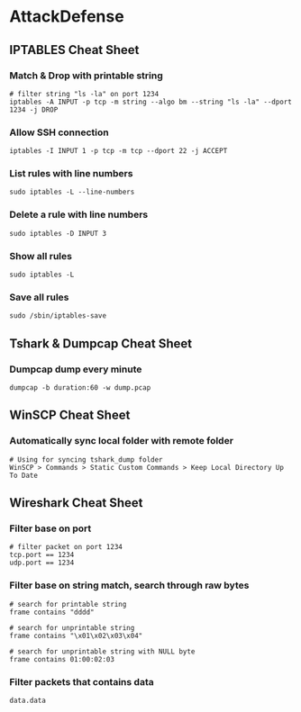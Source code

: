 # AttackDefense

## IPTABLES Cheat Sheet

### Match & Drop with printable string

```
# filter string "ls -la" on port 1234
iptables -A INPUT -p tcp -m string --algo bm --string "ls -la" --dport 1234 -j DROP
```
### Allow SSH connection

```
iptables -I INPUT 1 -p tcp -m tcp --dport 22 -j ACCEPT
```

### List rules with line numbers

```
sudo iptables -L --line-numbers
```

### Delete a rule with line numbers

```
sudo iptables -D INPUT 3
```
### Show all rules

```
sudo iptables -L
```
### Save all rules

```
sudo /sbin/iptables-save
```

## Tshark & Dumpcap Cheat Sheet

### Dumpcap dump every minute

```
dumpcap -b duration:60 -w dump.pcap
```

## WinSCP Cheat Sheet

### Automatically sync local folder with remote folder

```
# Using for syncing tshark_dump folder
WinSCP > Commands > Static Custom Commands > Keep Local Directory Up To Date
```

## Wireshark Cheat Sheet

### Filter base on port
```
# filter packet on port 1234
tcp.port == 1234
udp.port == 1234
```

### Filter base on string match, search through raw bytes

```
# search for printable string
frame contains "dddd"

# search for unprintable string
frame contains "\x01\x02\x03\x04"

# search for unprintable string with NULL byte
frame contains 01:00:02:03
```

### Filter packets that contains data

```
data.data
```


